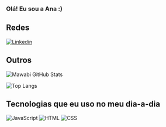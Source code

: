 ### Olá! Eu sou a Ana :)

## Redes

[![Linkedin](https://img.shields.io/badge/LinkedIn-0077B5?style=for-the-badge&logo=linkedin&logoColor=white)](https://www.linkedin.com/in/ana-oliveira-ba700128a/)

## Outros

![Mawabi GitHub Stats](https://github-readme-stats.vercel.app/api?username=Jenemebous&show_icons=true&theme=tokyonight)

![Top Langs](https://github-readme-stats.vercel.app/api/top-langs/?username=Jenemebous&layout=compact)

## Tecnologias que eu uso no meu dia-a-dia
<div style="display: inline-block">
        <img alt="JavaScript" src="https://img.shields.io/badge/JavaScript-323330?style=for-the-badge&logo=javascript&logoColor=F7DF1E" />
        <img alt="HTML" src="https://img.shields.io/badge/HTML-239120?style=for-the-badge&logo=html5&logoColor=white" />
        <img alt="CSS" src="https://img.shields.io/badge/CSS-239120?style=for-the-badge&logo=css3&logoColor=white" />
</div>
